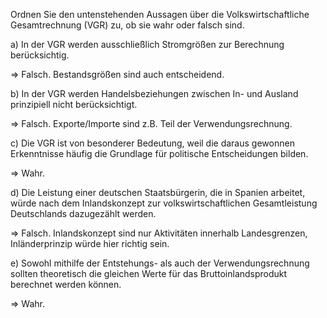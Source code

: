 Ordnen Sie den untenstehenden Aussagen über die Volkswirtschaftliche Gesamtrechnung (VGR) zu, ob sie wahr oder falsch sind.

a)
In der VGR werden ausschließlich Stromgrößen zur Berechnung berücksichtig.

$\Rightarrow$ Falsch.
Bestandsgrößen sind auch entscheidend.

b)
In der VGR werden Handelsbeziehungen zwischen In- und Ausland prinzipiell nicht berücksichtigt.  

$\Rightarrow$ Falsch.
Exporte/Importe sind z.B. Teil der Verwendungsrechnung.

c)
Die VGR ist von besonderer Bedeutung, weil die daraus gewonnen Erkenntnisse häufig die Grundlage für politische Entscheidungen bilden.  

$\Rightarrow$ Wahr.

d)
Die Leistung einer deutschen Staatsbürgerin, die in Spanien arbeitet, würde nach dem Inlandskonzept zur volkswirtschaftlichen Gesamtleistung Deutschlands dazugezählt werden.  

$\Rightarrow$ Falsch.
Inlandskonzept sind nur Aktivitäten innerhalb Landesgrenzen, Inländerprinzip würde hier richtig sein.

e)
Sowohl mithilfe der Entstehungs- als auch der Verwendungsrechnung sollten theoretisch die gleichen Werte für das Bruttoinlandsprodukt berechnet werden können.

$\Rightarrow$ Wahr.